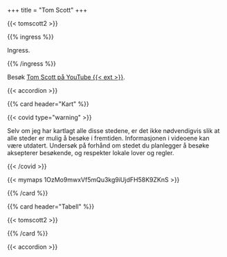 +++
title = "Tom Scott"
+++

{{< tomscott2 >}}

{{% ingress %}}

Ingress.

{{% /ingress %}}

Besøk [Tom Scott på YouTube {{< ext >}}](https://youtube.com/TomScottGo).

{{< accordion >}}

{{% card header="Kart" %}}

{{< covid type="warning" >}}

Selv om jeg har kartlagt alle disse stedene, er det ikke nødvendigvis slik at alle steder er mulig
å besøke i fremtiden. Informasjonen i videoene kan være utdatert. Undersøk på forhånd om stedet
du planlegger å besøke aksepterer besøkende, og respekter lokale lover og regler.

{{< /covid >}}

{{< mymaps 1OzMo9mwxVf5mQu3kg9iUjdFH58K9ZKnS >}}

{{% /card %}}

{{% card header="Tabell" %}}

{{< tomscott2 >}}

{{% /card %}}

{{< accordion >}}
